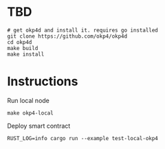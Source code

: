 # TBD


```shell
# get okp4d and install it. requires go installed
git clone https://github.com/okp4/okp4d
cd okp4d
make build
make install
```

# Instructions

Run local node
```
make okp4-local
```

Deploy smart contract
```
RUST_LOG=info cargo run --example test-local-okp4
```

